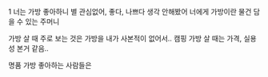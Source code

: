 1
너는 가방 좋아하니
  별 관심없어, 좋다, 나쁘다 생각 안해봤어
너에게 가방이란
   물건 담을 수 있는 주머니

가방 살 때 주로 보는 것은
 가방을 내가 사본적이 없어서..
  캠핑 가방 살 때는 가격, 실용성 본거 같음..

명품 가방 좋아하는 사람들은  
